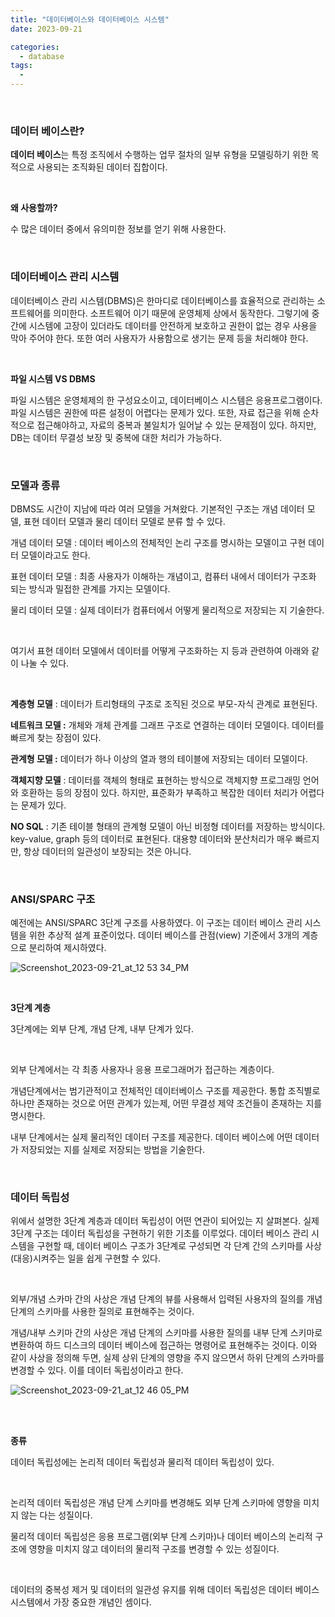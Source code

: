 ```yaml
---
title: "데이터베이스와 데이터베이스 시스템"
date: 2023-09-21

categories:
  - database
tags:
  -
---
```



<br>

### 데이터 베이스란?

**데이터 베이스**는 특정 조직에서 수행하는 업무 절차의 일부 유형을 모델링하기 위한 목적으로 사용되는 조직화된 데이터 집합이다. 

<br>

**왜 사용할까?**

수 많은 데이터 중에서 유의미한 정보를 얻기 위해 사용한다.

<br>

### 데이터베이스 관리 시스템

데이터베이스 관리 시스템(DBMS)은 한마디로 데이터베이스를 효율적으로 관리하는 소프트웨어를 의미한다. 소프트웨어 이기 때문에 운영체제 상에서 동작한다. 그렇기에 중간에 시스템에 고장이 있더라도 데이터를 안전하게 보호하고 권한이 없는 경우 사용을 막아 주어야 한다. 또한 여러 사용자가 사용함으로 생기는 문제 등을 처리해야 한다.

<br>

**파일 시스템 VS DBMS**

파일 시스템은 운영체제의 한 구성요소이고, 데이터베이스 시스템은 응용프로그램이다. 파일 시스템은 권한에 따른 설정이 어렵다는 문제가 있다. 또한, 자료 접근을 위해 순차적으로 접근해야하고, 자료의 중복과 불일치가 일어날 수 있는 문제점이 있다. 하지만, DB는 데이터 무결성 보장 및 중복에 대한 처리가 가능하다.

<br>

### **모델과** **종류**

DBMS도 시간이 지남에 따라 여러 모델을 거쳐왔다. 기본적인 구조는 개념 데이터 모델, 표현 데이터 모델과 물리 데이터 모델로 분류 할 수 있다.

개념 데이터 모델 : 데이터 베이스의 전체적인 논리 구조를 명시하는 모델이고 구현 데이터 모델이라고도 한다.

표현 데이터 모델 : 최종 사용자가 이해하는 개념이고, 컴퓨터 내에서 데이터가 구조화 되는 방식과 밀접한 관계를 가지는 모델이다.

물리 데이터 모델 : 실제 데이터가 컴퓨터에서 어떻게 물리적으로 저장되는 지 기술한다.

<br>

여기서 표현 데이터 모델에서 데이터를 어떻게 구조화하는 지 등과 관련하여 아래와 같이 나눌 수 있다.

<br>

**계층형 모델** : 데이터가 트리형태의 구조로 조직된 것으로 부모-자식 관계로 표현된다.

**네트워크 모델 :** 개체와 개체 관계를 그래프 구조로 연결하는 데이터 모델이다. 데이터를 빠르게 찾는 장점이 있다.

**관계형 모델 :** 데이터가 하나 이상의 열과 행의 테이블에 저장되는 데이터 모델이다.

**객체지향 모델** : 데이터를 객체의 형태로 표현하는 방식으로 객체지향 프로그래밍 언어와 호환하는 등의 장점이 있다. 하지만, 표준화가 부족하고 복잡한 데이터 처리가 어렵다는 문제가 있다.

**NO SQL** : 기존 테이블 형태의 관계형 모델이 아닌 비정형 데이터를 저장하는 방식이다. key-value, graph 등의 데이터로 표현된다. 대용향 데이터와 분산처리가 매우 빠르지만, 항상 데이터의 일관성이 보장되는 것은 아니다.

<br>

### ANSI/SPARC 구조

예전에는 ANSI/SPARC 3단계 구조를 사용하였다. 이 구조는 데이터 베이스 관리 시스템을 위한 추상적 설계 표준이었다. 데이터 베이스를 관점(view) 기준에서 3개의 계층으로 분리하여 제시하였다.

![Screenshot_2023-09-21_at_12 53 34_PM](https://github.com/rha6780/rha6780.github.io/assets/47859845/b6e4ce80-5d7e-47d2-88a1-408fffc02e3f)

<br>

**3단계 계층**

3단계에는 외부 단계, 개념 단계, 내부 단계가 있다.

<br>

외부 단계에서는 각 최종 사용자나 응용 프로그래머가 접근하는 계층이다.

개념단계에서는 범기관적이고 전체적인 데이터베이스 구조를 제공한다. 통합 조직별로 하나만 존재하는 것으로 어떤 관계가 있는제, 어떤 무결성 제약 조건들이 존재하는 지를 명시한다.

내부 단계에서는 실제 물리적인 데이터 구조를 제공한다. 데이터 베이스에 어떤 데이터가 저장되었는 지를 실제로 저장되는 방법을 기술한다.


<br>

### 데이터 독립성

위에서 설명한 3단계 계층과 데이터 독립성이 어떤 연관이 되어있는 지 살펴본다. 실제 3단계 구조는 데이터 독립성을 구현하기 위한 기초를 이루었다. 데이터 베이스 관리 시스템을 구현할 때, 데이터 베이스 구조가 3단계로 구성되면 각 단계 간의 스키마를 사상(대응)시켜주는 일을 쉽게 구현할 수 있다. 

<br>

외부/개념 스카마 간의 사상은 개념 단계의 뷰를 사용해서 입력된 사용자의 질의를 개념단계의 스키마를 사용한 질의로 표현해주는 것이다.

개념/내부 스키마 간의 사상은 개념 단계의 스키마를 사용한 질의를 내부 단계 스키마로 변환하여 하드 디스크의 데이터 베이스에 접근하는 명령어로 표현해주는 것이다. 이와 같이 사상을 정의해 두면, 실제 상위 단계의 영향을 주지 않으면서 하위 단계의 스카마를 변경할 수 있다. 이를 데이터 독립성이라고 한다.

![Screenshot_2023-09-21_at_12 46 05_PM](https://github.com/rha6780/rha6780.github.io/assets/47859845/ce045b29-31ad-4463-a603-9ba278e8f40f)

<br>
<br>

**종류**

데이터 독립성에는 논리적 데이터 독립성과 물리적 데이터 독립성이 있다. 

<br>

논리적 데이터 독립성은 개념 단계 스키마를 변경해도 외부 단계 스키마에 영향을 미치지 않는 다는 성질이다.

물리적 데이터 독립성은 응용 프로그램(외부 단계 스키마)나 데이터 베이스의 논리적 구조에 영향을 미치지 않고 데이터의 물리적 구조를 변경할 수 있는 성질이다.

<br>

데이터의 중복성 제거 및 데이터의 일관성 유지를 위해 데이터 독립성은 데이터 베이스 시스템에서 가장 중요한 개념인 셈이다.

<br>
<br>
